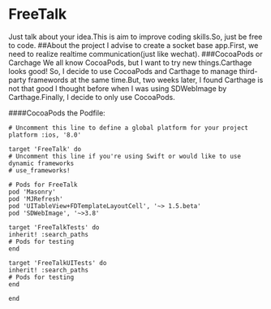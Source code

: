 # FreeTalk
Just talk about your idea.This is aim to improve coding skills.So, just be free to code.
##About the project
I advise to create a socket base app.First, we need to realize realtime communication(just like wechat).
###CocoaPods or Carchage
We all know CocoaPods, but I want to try new things.Carthage looks good! So, I decide to use CocoaPods and Carthage to manage third-party framewords at the same time.But, two weeks later, I found Carthage is not that good I thought before when I was using SDWebImage by Carthage.Finally, I decide to only use CocoaPods.

####CocoaPods
the Podfile:  

	# Uncomment this line to define a global platform for your project
  	platform :ios, '8.0'

  	target 'FreeTalk' do
  	# Uncomment this line if you're using Swift or would like to use dynamic frameworks
  	# use_frameworks!

  	# Pods for FreeTalk
  	pod 'Masonry'
  	pod 'MJRefresh'
  	pod 'UITableView+FDTemplateLayoutCell', '~> 1.5.beta'
  	pod 'SDWebImage', '~>3.8'

  	target 'FreeTalkTests' do
    inherit! :search_paths
    # Pods for testing
  	end

  	target 'FreeTalkUITests' do
    inherit! :search_paths
    # Pods for testing
  	end

  	end  
